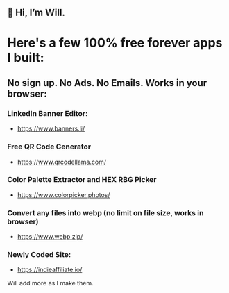 ## 👋 Hi, I’m Will.

# Here's a few 100% free forever apps I built:
## No sign up. No Ads. No Emails. Works in your browser:

### LinkedIn Banner Editor:
- https://www.banners.li/

### Free QR Code Generator
- https://www.qrcodellama.com/
  
### Color Palette Extractor and HEX RBG Picker
- https://www.colorpicker.photos/
  
### Convert any files into webp (no limit on file size, works in browser)
- https://www.webp.zip/

### Newly Coded Site:
- https://indieaffiliate.io/

Will add more as I make them. 

<!---
wcgordon1/wcgordon1 is a ✨ special ✨ repository because its `README.md` (this file) appears on your GitHub profile.
You can click the Preview link to take a look at your changes.
--->

